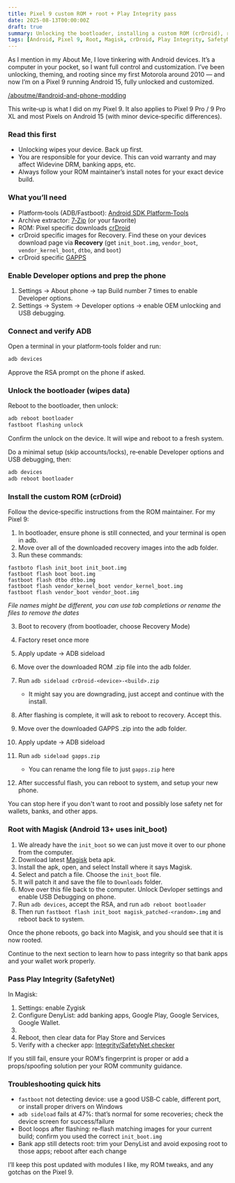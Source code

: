 ```yaml
---
title: Pixel 9 custom ROM + root + Play Integrity pass
date: 2025-08-13T00:00:00Z
draft: true
summary: Unlocking the bootloader, installing a custom ROM (crDroid), rooting with Magisk, and passing Play Integrity on a Pixel 9 running Android 15.
tags: [Android, Pixel 9, Root, Magisk, crDroid, Play Integrity, SafetyNet]
---
```


As I mention in my About Me, I love tinkering with Android devices. It’s a computer in your pocket, so I want full control and customization. I’ve been unlocking, theming, and rooting since my first Motorola around 2010 — and now I’m on a Pixel 9 running Android 15, fully unlocked and customized.

[/aboutme/#android-and-phone-modding](/aboutme/#android-and-phone-modding)

This write‑up is what I did on my Pixel 9. It also applies to Pixel 9 Pro / 9 Pro XL and most Pixels on Android 15 (with minor device‑specific differences).

### Read this first

- Unlocking wipes your device. Back up first.
- You are responsible for your device. This can void warranty and may affect Widevine DRM, banking apps, etc.
- Always follow your ROM maintainer’s install notes for your exact device build.

### What you’ll need

- Platform‑tools (ADB/Fastboot): [Android SDK Platform‑Tools](https://developer.android.com/tools/releases/platform-tools)
- Archive extractor: [7‑Zip](https://www.7-zip.org/) (or your favorite)
- ROM: Pixel specific downloads [crDroid]([https://crdroid.net/downloads])
- crDroid specific images for Recovery. Find these on your devices download page via **Recovery** (get `init_boot.img`, `vendor_boot`, `vendor_kernel_boot`, `dtbo`, and `boot`)
- crDroid specific [GAPPS](https://nikgapps.com/crdroid-official)

### Enable Developer options and prep the phone

1) Settings → About phone → tap Build number 7 times to enable Developer options.
2) Settings → System → Developer options → enable OEM unlocking and USB debugging.

### Connect and verify ADB

Open a terminal in your platform‑tools folder and run:

```bash
adb devices
```

Approve the RSA prompt on the phone if asked.

### Unlock the bootloader (wipes data)

Reboot to the bootloader, then unlock:

```bash
adb reboot bootloader
fastboot flashing unlock
```

Confirm the unlock on the device. It will wipe and reboot to a fresh system.

Do a minimal setup (skip accounts/locks), re‑enable Developer options and USB debugging, then:

```bash
adb devices
adb reboot bootloader
```

### Install the custom ROM (crDroid)

Follow the device‑specific instructions from the ROM maintainer. For my Pixel 9:

1. In bootloader, ensure phone is still connected, and your terminal is open in adb.
2. Move over all of the downloaded recovery images into the adb folder.
2. Run these commands:
```
fastboto flash init_boot init_boot.img
fastboot flash boot boot.img
fastboot flash dtbo dtbo.img
fastboot flash vendor_kernel_boot vendor_kernel_boot.img
fastboot flash vendor_boot vendor_boot.img
```
*File names might be different, you can use tab completions or rename the files to remove the dates*

3. Boot to recovery (from bootloader, choose Recovery Mode)
4. Factory reset once more
5. Apply update → ADB sideload
6. Move over the downloaded ROM .zip file into the adb folder.
7. Run `adb sideload crDroid-<device>-<build>.zip`

    - It might say you are downgrading, just accept and continue with the install.
8. After flashing is complete, it will ask to reboot to recovery. Accept this.
9. Move over the downloaded GAPPS .zip into the adb folder.
10. Apply update → ADB sideload
11. Run `adb sideload gapps.zip`

    - You can rename the long file to just `gapps.zip` here
12. After successful flash, you can reboot to system, and setup your new phone.

You can stop here if you don't want to root and possibly lose safety net for wallets, banks, and other apps.

### Root with Magisk (Android 13+ uses init_boot)

1. We already have the `init_boot` so we can just move it over to our phone from the computer.
2. Download latest [Magisk](https://github.com/topjohnwu/magisk/releases/) beta apk.
3. Install the apk, open, and select Install where it says Magisk.
4. Select and patch a file. Choose the `init_boot` file.
5. It will patch it and save the file to `Downloads` folder.
6. Move over this file back to the computer. Unlock Devloper settings and enable USB Debugging on phone.
7. Run `adb devices`, accept the RSA, and run `adb reboot bootloader`
8. Then run `fastboot flash init_boot magisk_patched-<random>.img` and reboot back to system.

Once the phone reboots, go back into Magisk, and you should see that it is now rooted.

Continue to the next section to learn how to pass integrity so that bank apps and your wallet work properly.

### Pass Play Integrity (SafetyNet)

In Magisk:

1. Settings: enable Zygisk
2. Configure DenyList: add banking apps, Google Play, Google Services, Google Wallet. 
3. 
4. Reboot, then clear data for Play Store and Services
5. Verify with a checker app: [Integrity/SafetyNet checker]([link-to-checker-app])

If you still fail, ensure your ROM’s fingerprint is proper or add a props/spoofing solution per your ROM community guidance.

### Troubleshooting quick hits

- `fastboot` not detecting device: use a good USB‑C cable, different port, or install proper drivers on Windows
- `adb sideload` fails at 47%: that’s normal for some recoveries; check the device screen for success/failure
- Boot loops after flashing: re‑flash matching images for your current build; confirm you used the correct `init_boot.img`
- Bank app still detects root: trim your DenyList and avoid exposing root to those apps; reboot after each change

I’ll keep this post updated with modules I like, my ROM tweaks, and any gotchas on the Pixel 9.


